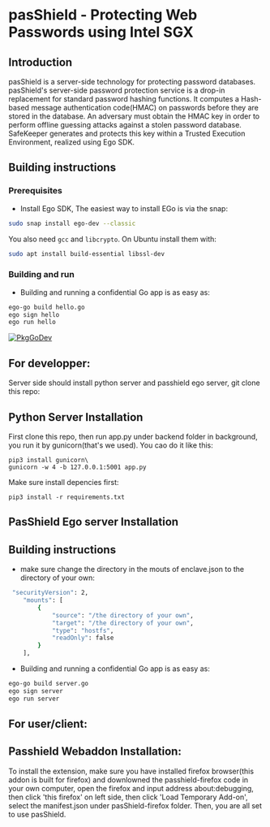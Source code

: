 pasShield - Protecting Web Passwords using Intel SGX
==========================================================================

Introduction
------------

pasShield is a server-side technology for protecting password databases. pasShield's server-side password protection service is a drop-in replacement for standard password hashing functions. It computes a Hash-based message authentication code(HMAC) on passwords before they are stored in the
database. An adversary must obtain the HMAC key in order to perform offline guessing attacks against a stolen password database. SafeKeeper generates and protects this key within a Trusted Execution Environment, realized using Ego SDK.


Building instructions
---------------------

### Prerequisites

- Install Ego SDK, The easiest way to install EGo is via the snap:
```sh
sudo snap install ego-dev --classic
```

You also need `gcc` and `libcrypto`. On Ubuntu install them with:
```sh
sudo apt install build-essential libssl-dev
```

### Building and run
- Building and running a confidential Go app is as easy as:
```sh
ego-go build hello.go
ego sign hello
ego run hello
```


[![PkgGoDev][go-pkg-badge]][go-pkg]

<!-- refs -->
[github-actions]: https://github.com/edgelesssys/ego/actions
[github-actions-badge]: https://github.com/edgelesssys/ego/workflows/Unit%20Tests/badge.svg
[go-pkg]: https://pkg.go.dev/github.com/edgelesssys/ego
[go-pkg-badge]: https://pkg.go.dev/badge/github.com/edgelesssys/ego
[go-report-card]: https://goreportcard.com/report/github.com/edgelesssys/ego
[go-report-card-badge]: https://goreportcard.com/badge/github.com/edgelesssys/ego
[license-badge]: https://img.shields.io/github/license/edgelesssys/ego
[discord]: https://discord.gg/rH8QTH56JN
[discord-badge]: https://img.shields.io/badge/chat-on%20Discord-blue

For developper:
-----------------
Server side should install python server and passhield ego server, git clone this repo:

Python Server Installation
---------------
First clone this repo, then run app.py under backend folder in background, you run it by gunicorn(that's we used). You cao do it like this:
```
pip3 install gunicorn\
gunicorn -w 4 -b 127.0.0.1:5001 app.py
```

Make sure install depencies first:
```
pip3 install -r requirements.txt
```

PasShield Ego server Installation
----------------------------------

Building instructions
---------------------
- make sure change the directory in the mouts of enclave.json to the directory of your own:
```sh
 "securityVersion": 2,
    "mounts": [
        {
            "source": "/the directory of your own",
            "target": "/the directory of your own",
            "type": "hostfs",
            "readOnly": false
        }
    ],
```

- Building and running a confidential Go app is as easy as:
```sh
ego-go build server.go
ego sign server
ego run server
```


For user/client:
-----------------
Passhield Webaddon Installation:
---------------------------------
To install the extension, make sure you have installed firefox browser(this addon is built for firefox) and downlowned the passhield-firefox code in your own computer, open the firefox and input address about:debugging, then click 'this firefox' on left side, then click 'Load Temporary Add-on', select the manifest.json under pasShield-firefox folder. Then, you are all set to use pasShield.